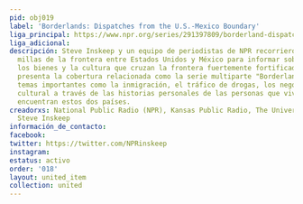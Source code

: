 ```yaml
---
pid: obj019
label: 'Borderlands: Dispatches from the U.S.-Mexico Boundary'
liga_principal: https://www.npr.org/series/291397809/borderland-dispatches-from-the-u-s-mexico-boundary
liga_adicional: 
descripción: Steve Inskeep y un equipo de periodistas de NPR recorrieron las 1.900
  millas de la frontera entre Estados Unidos y México para informar sobre las personas,
  los bienes y la cultura que cruzan la frontera fuertemente fortificada. NPR News
  presenta la cobertura relacionada como la serie multiparte "Borderland", que explora
  temas importantes como la inmigración, el tráfico de drogas, los negocios y el cambio
  cultural a través de las historias personales de las personas que viven donde se
  encuentran estos dos paí­ses.
creadorxs: National Public Radio (NPR), Kansas Public Radio, The University of Kansas,
  Steve Inskeep
información_de_contacto: 
facebook: 
twitter: https://twitter.com/NPRinskeep
instagram: 
estatus: activo
order: '018'
layout: united_item
collection: united
---
```

